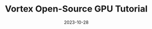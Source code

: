 ---
title: "Vortex Open-Source GPU Tutorial"
collection: talks
type: "Tutorial Presentation"
venue: "56th Annual IEEE/ACM International Symposium on Microarchitecture"
date: 2023-10-28
location: "Toronto, CA"
---
